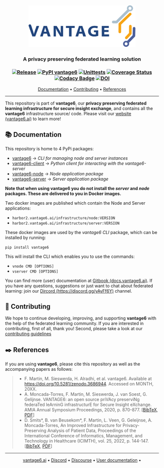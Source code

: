 <h1 align="center">
  <br>
  <a href="https://vantage6.ai"><img src="https://github.com/IKNL/guidelines/blob/master/resources/logos/vantage6.png?raw=true" alt="vantage6" width="350"></a>
</h1>

<h3 align=center> A privacy preserving federated learning solution</h3>
<h3 align="center">

<!-- Badges go here-->
[![Release](https://github.com/vantage6/vantage6/actions/workflows/release.yml/badge.svg)](https://github.com/vantage6/vantage6/actions/workflows/release.yml)
[![PyPI vantage6](https://badge.fury.io/py/vantage6.svg)](https://badge.fury.io/py/vantage6)
[![Unittests](https://github.com/vantage6/vantage6/actions/workflows/unit_tests.yml/badge.svg)](https://github.com/vantage6/vantage6/actions/workflows/unit_tests.yml)
[![Coverage Status](https://coveralls.io/repos/github/vantage6/vantage6/badge.svg?branch=main)](https://coveralls.io/github/vantage6/vantage6?branch=main)
[![Codacy Badge](https://app.codacy.com/project/badge/Grade/2e60ac3b3f284620805f7399cba317be)](https://www.codacy.com/gh/vantage6/vantage6/dashboard?utm_source=github.com&amp;utm_medium=referral&amp;utm_content=vantage6/vantage6&amp;utm_campaign=Badge_Grade)
[![DOI](https://zenodo.org/badge/120275991.svg)](https://zenodo.org/badge/latestdoi/120275991)
</h3>

<p align="center">
  <a href="#books-documentation">Documentation</a> •
  <a href="#gift_heart-contributing">Contributing</a> •
  <a href="#black_nib-references">References</a>
</p>



-----------------------------------------------------------------------------------------------------
This repository is part of **vantage6**, our **privacy preserving federated learning infrastructure for secure insight exchange**, and contains all the **vantage6** infrastructure source/ code. Please visit our [website (vantage6.ai)](https://vantage6.ai) to learn more!

## :books: Documentation
This repository is home to 4 PyPi packages:

* [vantage6](https://pypi.org/project/vantage6) -> _CLI for managing node and server instances_
* [vantage6-client](https://pypi.org/project/vantage6-client) -> _Python client for interacting with the vantage6-server_
* [vantage6-node](https://pypi.org/project/vantage6-node) -> _Node application package_
* [vantage6-server](https://pypi.org/project/vantage6-server) -> _Server application package_

**Note that when using vantage6 you do not install the _server_ and _node_ packages. These are delivered to you in Docker images.**

Two docker images are published which contain the Node and Server applications:

* `harbor2.vantage6.ai/infrastructure/node:VERSION`
* `harbor2.vantage6.ai/infrastructure/server:VERSION`

These docker images are used by the _vantage6 CLI_ package, which can be installed by running:

`pip install vantage6`

This will install the CLI which enables you to use the commands:

* `vnode CMD [OPTIONS]`
* `vserver CMD [OPTIONS]`

You can find more (user) documentation at [Gitbook (docs.vantage6.ai)](https://docs.vantage6.ai). If you have any questions, suggestions or just want to chat about federated learning: join our [Dircord (https://discord.gg/yAyFf6Y)](https://discord.gg/yAyFf6Y) channel.

## :gift_heart: Contributing
We hope to continue developing, improving, and supporting **vantage6** with the help of the federated learning community. If you are interested in contributing, first of all, thank you! Second, please take a look at our [contributing guidelines](https://docs.vantage6.ai/how-to-contribute/how-to-contribute)

## :black_nib: References
If you are using **vantage6**, please cite this repository as well as the accompanying papers as follows:

> * F. Martin, M. Sieswerda, H. Alradhi, et al. vantage6. Available at https://doi.org/10.5281/zenodo.3686944. Accessed on MONTH, 20XX.
> * A. Moncada-Torres, F. Martin, M. Sieswerda, J. van Soest, G. Gelijnse. VANTAGE6: an open source priVAcy preserviNg federaTed leArninG infrastructurE for Secure Insight eXchange. AMIA Annual Symposium Proceedings, 2020, p. 870-877. [[BibTeX](https://arturomoncadatorres.com/bibtex/moncada-torres2020vantage6.txt), [PDF](https://vantage6.ai/vantage6/)]
> * D. Smits\*, B. van Beusekom\*, F. Martin, L. Veen, G. Geleijnse, A. Moncada-Torres, An Improved Infrastructure for Privacy-Preserving Analysis of Patient Data, Proceedings of the International Conference of Informatics, Management, and Technology in Healthcare (ICIMTH), vol. 25, 2022, p. 144-147. [[BibTeX](https://arturomoncadatorres.com/bibtex/smits2022improved.txt), [PDF](https://ebooks.iospress.nl/volumearticle/60190)]



-----------------------------------------------------------------------------------------------------
<p align="center">
  <a href="https://vantage6.ai">vantage6.ai</a> •
  <a href="https://discord.gg/yAyFf6Y">Discord</a> •
  <a href="https://vantage6.discourse.group/">Discourse</a> •
  <a href="https://docs.vantage6.ai">User documentation</a> •
</p>
